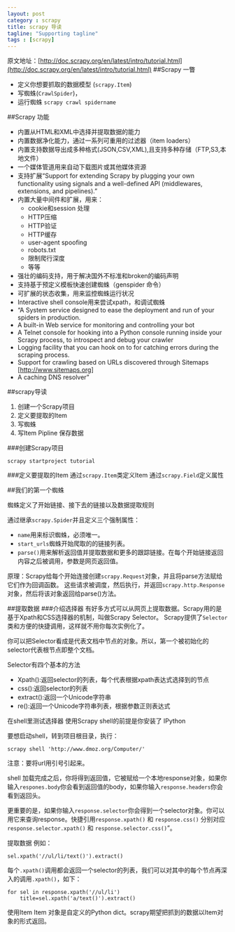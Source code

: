 ```yaml
---
layout: post
category : scrapy
title: scrapy 导读
tagline: "Supporting tagline"
tags : [scrapy]
---
```

原文地址：[http://doc.scrapy.org/en/latest/intro/tutorial.html](http://doc.scrapy.org/en/latest/intro/tutorial.html)
##Scrapy 一瞥

 - 定义你想要抓取的数据模型 (`scrapy.Item`)
 - 写蜘蛛(`CrawlSpider`)，
 - 运行蜘蛛 `scrapy crawl spidername`

##Scrapy 功能

 - 内置从HTML和XML中选择并提取数据的能力
 - 内置数据净化能力，通过一系列可重用的过滤器（item loaders）
 - 内置支持数据导出成多种格式(JSON,CSV,XML),且支持多种存储（FTP,S3,本地文件）
 - 一个媒体管道用来自动下载图片或其他媒体资源
 - 支持扩展“Support for extending Scrapy by plugging your own functionality using signals and a well-defined API (middlewares, extensions, and pipelines).”
 - 内置大量中间件和扩展，用来：
    - cookie和session 处理
    - HTTP压缩
    - HTTP验证
    - HTTP缓存
    - user-agent spoofing
    - robots.txt
    - 限制爬行深度
    - 等等
 - 强壮的编码支持，用于解决国外不标准和broken的编码声明
 - 支持基于预定义模板快速创建蜘蛛（genspider 命令）
 - 可扩展的状态收集，用来监控蜘蛛运行状况
 - Interactive shell console用来尝试xpath，和调试蜘蛛
 - “A System service designed to ease the deployment and run of your spiders in production.
 - A built-in Web service for monitoring and controlling your bot
 - A Telnet console for hooking into a Python console running inside your Scrapy process, to introspect and debug your crawler
 - Logging facility that you can hook on to for catching errors during the scraping process.
 - Support for crawling based on URLs discovered through Sitemaps [http://www.sitemaps.org]
 - A caching DNS resolver”

##scrapy导读

 1. 创建一个Scrapy项目
 2. 定义要提取的Item
 3. 写蜘蛛
 4. 写Item Pipline 保存数据

###创建Scrapy项目

    scrapy startproject tutorial

###定义要提取的Item
通过`scrapy.Item`类定义Item
通过`scrapy.Field`定义属性

##我们的第一个蜘蛛

蜘蛛定义了开始链接、接下去的链接以及数据提取规则

通过继承`scrapy.Spider`并且定义三个强制属性：

 - `name`用来标识蜘蛛，必须唯一。
 - `start_urls`蜘蛛开始爬取的的链接列表。
 - `parse()`用来解析返回值并提取数据和更多的跟踪链接。在每个开始链接返回内容之后被调用，参数是网页返回值。
 
原理：Scrapy给每个开始连接创建`scrapy.Request`对象，并且将parse方法赋给它们作为回调函数。
这些请求被调度，然后执行，并返回`scrapy.http.Response`对象，然后将该对象返回给parse()方法。

##提取数据
###介绍选择器
有好多方式可以从网页上提取数据。Scrapy用的是基于Xpath和CSS选择器的机制，叫做Scrapy Selector。
Scrapy提供了`Selector`类和方便的快捷调用，这样就不用你每次实例化了。

你可以把Selector看成是代表文档中节点的对象。所以，第一个被初始化的selector代表根节点即整个文档。

Selector有四个基本的方法

 - Xpath():返回selector的列表，每个代表根据xpath表达式选择到的节点
 - css():返回selector的列表
 - extract():返回一个Unicode字符串
 - re():返回一个Unicode字符串列表，根据参数正则表达式
 
在shell里测试选择器
使用Scrapy shell的前提是你安装了 IPython

要想启动shell，转到项目根目录，执行：

    scrapy shell 'http://www.dmoz.org/Computer/'
    
注意：要将url用引号引起来。

shell 加载完成之后，你将得到返回值，它被赋给一个本地response对象，如果你输入`respones.body`你会看到返回值的body，如果你输入`response.headers`你会看到返回头。

更重要的是，如果你输入`response.selector`你会得到一个selector对象。你可以用它来查询response。快捷引用`response.xpath()` 和 `response.css()` 分别对应 `response.selector.xpath()` 和 `response.selector.css()`”。

提取数据
例如：

    sel.xpath('//ul/li/text()').extract()
    
每个`.xpath()`调用都会返回一个selector的列表，我们可以对其中的每个节点再深入的调用`.xpath()`，如下：

    for sel in response.xpath('//ul/li')
        title=sel.xpath('a/text()').extract()
        
使用Item
Item 对象是自定义的Python dict。scrapy期望把抓到的数据以Item对象的形式返回。

